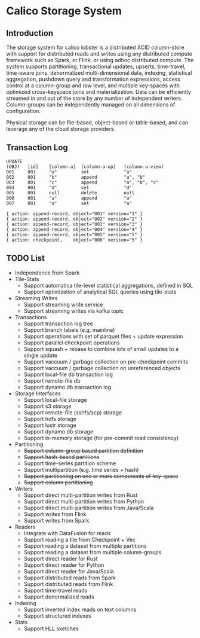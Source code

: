 # Calico Storage System
## Introduction
The storage system for calico lobster is a distributed ACID column-store with 
support for distributed reads and writes using any distributed compute 
framework such as Spark, or Flink, or using adhoc distributed compute. The 
system supports partitioning, transactional updates, upserts, time-travel, time-aware joins, denormalized multi-dimensional data, indexing, 
statistical aggregation, pushdown query and transformation expressions, access 
control at a column-group and row level, and multiple key-spaces with optimized
cross-keyspace joins and materialization. Data can be efficiently streamed in 
and out of the store by any number of independent writers. Column-groups can be 
independently managed on all dimensions of configuration.

Physical storage can be file-based, object-based or table-based, and can leverage 
any of the cloud storage providers.

## Transaction Log

```
UPDATE
(OBJ)   [id]    [column-a]  [column-a-op]   (column-a-view)
001     001     "a"         set             "a"
002     001     "b"         append          "a", "b"
003     001     "c"         append          "a", "b", "c"
004     001     "d"         set             "d"
005     001     null        delete          null
006     001     "a"         append          "a"
007     001     "a"         set             "a"
```

```
{ action: append-record, object="001" version="1" }
{ action: append-record, object="002" version="2" }
{ action: append-record, object="003" version="3" }
{ action: append-record, object="004" version="4" }
{ action: append-record, object="005" version="5" }
{ action: checkpoint,    object="006" version="5" }
```



## TODO List
* Independence from Spark
* Tile-Stats
  * Support automatica tile-level statistical aggregations, defined in SQL
  * Support optimization of analytical SQL queries using tile-stats
* Streaming Writes
  * Support streaming write service
  * Support streaming writes via kafka topic
* Transactions
  * Support transaction log tree
  * Support branch labels (e.g. mainline)
  * Support operations with set of parquet files + update expression
  * Support parallel checkpoint operations
  * Support squash + rebase to combine lots of small updates to a single update
  * Support vaccuum / garbage collection on pre-checkpoint commits
  * Support vaccuum / garbage collection on unreferenced objects
  * Support local-file db transaction log
  * Support remote-file db 
  * Support dynamo db transaction log
* Storage Interfaces
  * Support local-file storage
  * Support s3 storage
  * Support remote-file (sshfs/scp) storage
  * Support hdfs storage
  * Support lustr storage
  * Support dynamo db storage
  * Support in-memory storage (for pre-commit read consistency)
* Partitioning
  * ~~Support column-group based partition definition~~
  * ~~Support hash-based partitions~~
  * Support time-series partition scheme
  * Support multipartition (e.g. time series + hash)
  * ~~Support partitioning on one or more components of key-space~~
  * ~~Support column partitioning~~
* Writers
  * Support direct multi-partition writes from Rust
  * Support direct multi-partition writes from Python
  * Support direct multi-partition writes from Java/Scala
  * Support writes from Flink
  * Support writes from Spark
* Readers
  * Integrate with DataFusion for reads
  * Support reading a tile from Checkpoint + Vec<Update>
  * Support reading a dataset from multiple partitions
  * Support reading a dataset from multiple column-groups
  * Support direct reader for Rust
  * Support direct reader for Python
  * Support direct reader for Java/Scala
  * Support distributed reads from Spark
  * Support distributed reads from Flink
  * Support time-travel reads
  * Support denormalized reads
* Indexing
  * Support inverted index reads on text columns
  * Support structured indexes
* Stats
  * Support HLL sketches
 
 
  






